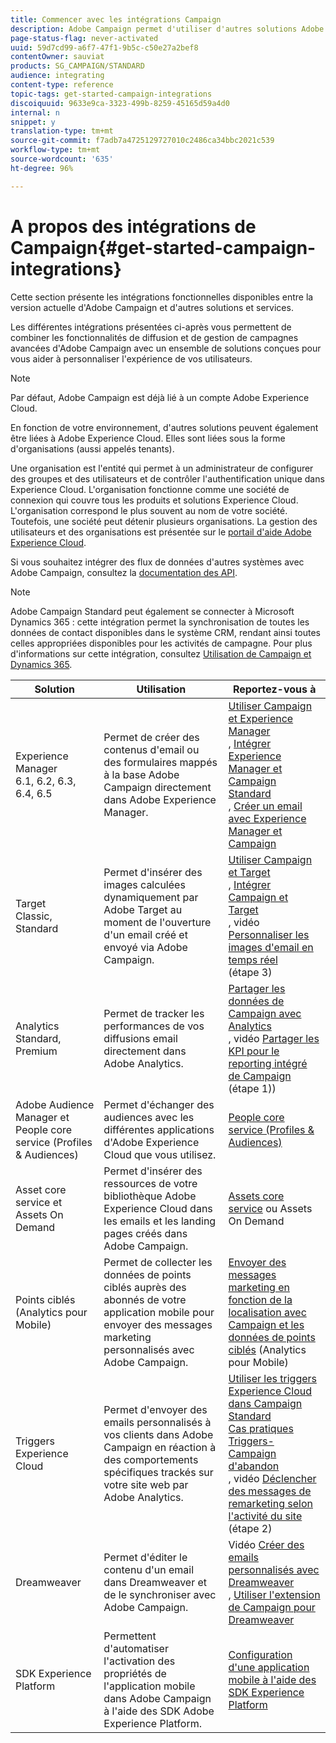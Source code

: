 ```yaml
---
title: Commencer avec les intégrations Campaign
description: Adobe Campaign permet d'utiliser d'autres solutions Adobe et de combiner leurs différentes fonctionnalités.
page-status-flag: never-activated
uuid: 59d7cd99-a6f7-47f1-9b5c-c50e27a2bef8
contentOwner: sauviat
products: SG_CAMPAIGN/STANDARD
audience: integrating
content-type: reference
topic-tags: get-started-campaign-integrations
discoiquuid: 9633e9ca-3323-499b-8259-45165d59a4d0
internal: n
snippet: y
translation-type: tm+mt
source-git-commit: f7adb7a4725129727010c2486ca34bbc2021c539
workflow-type: tm+mt
source-wordcount: '635'
ht-degree: 96%

---
```



# A propos des intégrations de Campaign{#get-started-campaign-integrations}

Cette section présente les intégrations fonctionnelles disponibles entre la version actuelle d&#39;Adobe Campaign et d&#39;autres solutions et services.

Les différentes intégrations présentées ci-après vous permettent de combiner les fonctionnalités de diffusion et de gestion de campagnes avancées d&#39;Adobe Campaign avec un ensemble de solutions conçues pour vous aider à personnaliser l&#39;expérience de vos utilisateurs.

>[!NOTE]
>
> Par défaut, Adobe Campaign est déjà lié à un compte Adobe Experience Cloud.

En fonction de votre environnement, d&#39;autres solutions peuvent également être liées à Adobe Experience Cloud. Elles sont liées sous la forme d&#39;organisations (aussi appelés tenants).

Une organisation est l&#39;entité qui permet à un administrateur de configurer des groupes et des utilisateurs et de contrôler l&#39;authentification unique dans Experience Cloud. L&#39;organisation fonctionne comme une société de connexion qui couvre tous les produits et solutions Experience Cloud. L&#39;organisation correspond le plus souvent au nom de votre société. Toutefois, une société peut détenir plusieurs organisations. La gestion des utilisateurs et des organisations est présentée sur le [portail d&#39;aide Adobe Experience Cloud](https://docs.adobe.com/content/help/en/core-services/interface/manage-users-and-products/organizations.html).

Si vous souhaitez intégrer des flux de données d&#39;autres systèmes avec Adobe Campaign, consultez la [documentation des API](../../api/using/get-started-apis.md).

>[!NOTE]
>
>Adobe Campaign Standard peut également se connecter à Microsoft Dynamics 365 : cette intégration permet la synchronisation de toutes les données de contact disponibles dans le système CRM, rendant ainsi toutes celles appropriées disponibles pour les activités de campagne. Pour plus d&#39;informations sur cette intégration, consultez [Utilisation de Campaign et Dynamics 365](../../integrating/using/working-with-campaign-standard-and-microsoft-dynamics-365.md).


<table> 
 <thead> 
  <tr> 
   <th> Solution<br /> </th> 
   <th> Utilisation<br /> </th> 
   <th> Reportez-vous à<br /> </th> 
  </tr> 
 </thead> 
 <tbody> 
  <tr> 
   <td> Experience Manager<br /> 6.1, 6.2, 6.3, 6.4, 6.5<br /> </td> 
   <td> Permet de créer des contenus d'email ou des formulaires mappés à la base Adobe Campaign directement dans Adobe Experience Manager.<br /> </td> 
   <td> 
     <a href="../../integrating/using/integrating-with-experience-manager.md">Utiliser Campaign et Experience Manager</a><br/>, <a href="https://helpx.adobe.com/fr/experience-manager/6-4/sites/administering/using/campaignstandard.html">Intégrer Experience Manager et Campaign Standard</a> <br/>, <a href="https://docs.campaign.adobe.com/doc/standard/getting_started/fr/ACS_AEM.html">Créer un email avec Experience Manager et Campaign</a> 
    </td> 
  </tr> 
  <tr> 
   <td> Target<br /> Classic, Standard<br /> </td> 
   <td> Permet d'insérer des images calculées dynamiquement par Adobe Target au moment de l'ouverture d'un email créé et envoyé via Adobe Campaign.<br /> </td> 
   <td> 
    <a href="../../integrating/using/about-campaign-target-integration.md">Utiliser Campaign et Target</a> <br/>, <a href="https://docs.adobe.com/content/help/en/target/using/integrate/campaign-and-target.html">Intégrer Campaign et Target</a><br/>, vidéo <a href="https://helpx.adobe.com/fr/marketing-cloud/how-to/email-marketing.html">Personnaliser les images d'email en temps réel</a> (étape 3)
    </td> 
  </tr> 
  <tr> 
   <td> Analytics<br /> Standard, Premium <br /> </td> 
   <td> Permet de tracker les performances de vos diffusions email directement dans Adobe Analytics.<br /> </td> 
   <td> 
    <a href="../../integrating/using/about-campaign-analytics-integration.md">Partager les données de Campaign avec Analytics</a><br/>, vidéo <a href="https://helpx.adobe.com/fr/marketing-cloud/how-to/email-marketing.html">Partager les KPI pour le reporting intégré de Campaign</a> (étape 1))
    </td> 
  </tr> 
  <tr> 
   <td> Adobe Audience Manager et People core service (Profiles &amp; Audiences)<br /> </td> 
   <td> Permet d'échanger des audiences avec les différentes applications d'Adobe Experience Cloud que vous utilisez.<br /> </td> 
   <td> <a href="../../integrating/using/about-campaign-audience-manager-or-people-core-service-integration.md">People core service (Profiles &amp; Audiences)</a><br /> </td> 
  </tr> 
  <tr> 
   <td> Asset core service et Assets On Demand<br /> </td> 
   <td> Permet d'insérer des ressources de votre bibliothèque Adobe Experience Cloud dans les emails et les landing pages créés dans Adobe Campaign.<br /> </td> 
   <td> <a href="../../integrating/using/working-with-campaign-and-assets-core-service.md">Assets core service</a> ou Assets On Demand<br /> </td> 
  </tr> 
  <tr> 
   <td> Points ciblés (Analytics pour Mobile)<br /> </td> 
   <td> Permet de collecter les données de points ciblés auprès des abonnés de votre application mobile pour envoyer des messages marketing personnalisés avec Adobe Campaign.<br /> </td> 
   <td> <a href="../../integrating/using/about-campaign-points-of-interest-data-integration.md">Envoyer des messages marketing en fonction de la localisation avec Campaign et les données de points ciblés</a> (Analytics pour Mobile)<br /> </td> 
  </tr> 
  <tr> 
   <td> Triggers Experience Cloud<br /> </td> 
   <td> Permet d'envoyer des emails personnalisés à vos clients dans Adobe Campaign en réaction à des comportements spécifiques trackés sur votre site web par Adobe Analytics.<br /> </td> 
   <td> 
    <a href="../../integrating/using/about-adobe-experience-cloud-triggers.md">Utiliser les triggers Experience Cloud dans Campaign Standard</a><br/> <a href="../../integrating/using/abandonment-triggers-use-cases.md">Cas pratiques Triggers-Campaign d'abandon</a><br/>, vidéo <a href="https://helpx.adobe.com/fr/marketing-cloud/how-to/email-marketing.html">Déclencher des messages de remarketing selon l'activité du site</a> (étape 2)
    </td> 
  </tr> 
  <tr> 
   <td> Dreamweaver<br /> </td> 
   <td> Permet d'éditer le contenu d'un email dans Dreamweaver et de le synchroniser avec Adobe Campaign.<br /> </td> 
   <td> 
    Vidéo <a href="https://docs.adobe.com/content/help/en/campaign-learn/campaign-standard-tutorials/designing-content/email-designer/dreamweaver-integration.html">Créer des emails personnalisés avec Dreamweaver</a><br/>, <a href="https://helpx.adobe.com/fr/dreamweaver/using/working-with-dreamweaver-and-campaign.html">Utiliser l'extension de Campaign pour Dreamweaver</a> 
  </td> 
  </tr> 
  <tr> 
   <td> SDK Experience Platform<br /> </td> 
   <td> Permettent d'automatiser l'activation des propriétés de l'application mobile dans Adobe Campaign à l'aide des SDK Adobe Experience Platform.<br /> </td> 
   <td> <a href="https://helpx.adobe.com/fr/campaign/kb/configuring-app-sdk.html">Configuration d'une application mobile à l'aide des SDK Experience Platform</a><br /> </td> 
  </tr> 
 </tbody> 
</table>

